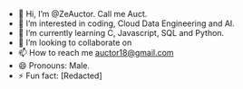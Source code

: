 - 👋 Hi, I’m @ZeAuctor. Call me Auct.
- 👀 I’m interested in coding, Cloud Data Engineering and AI.
- 🌱 I’m currently learning C, Javascript, SQL and Python.
- 💞️ I’m looking to collaborate on
- 📫 How to reach me auctor18@gmail.com
- 😄 Pronouns: Male.
- ⚡ Fun fact: [Redacted]

<!---
ZeAuctor/ZeAuctor is a ✨ special ✨ repository because its `README.md` (this file) appears on your GitHub profile.
You can click the Preview link to take a look at your changes.
--->
